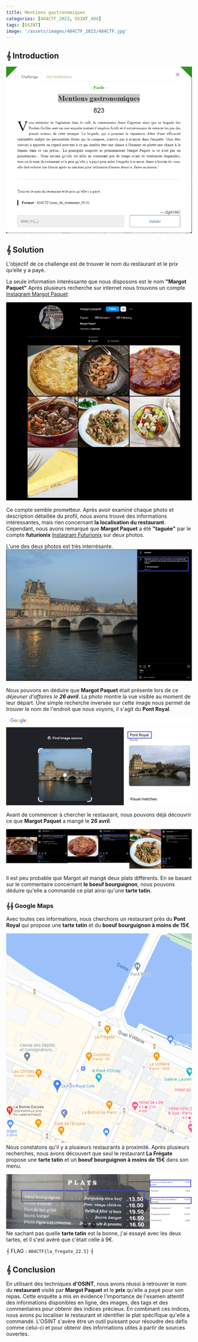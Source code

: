 ```yaml
---
title: Mentions gastronomiques
categories: [404CTF_2023, OSINT_404]
tags: [OSINT]
image: '/assets/images/404CTF_2023/404CTF.jpg'
---
```


## 𝄞 Introduction

![Intro](/assets/images/404CTF_2023/OSINT/Mentions_gastronomiques/intro.png)


## 𝄞 Solution

L'objectif de ce challenge est de trouver le nom du restaurant et le prix qu’elle y a payé.

La seule information interéssante que nous disposons est le nom **"Margot Paquet"**
Après plusieurs recherche sur internet nous trouvons un compte [Instagram Margot Paquet](https://www.instagram.com/margot.paquet/)
 
![Insta](/assets/images/404CTF_2023/OSINT/Mentions_gastronomiques/insta.png)

Ce compte semble prometteur. Après avoir examiné chaque photo et description détaillée du profil, nous avons trouvé des informations intéressantes, mais rien concernant **la localisation du restaurant**. Cependant, nous avons remarqué que **Margot Paquet** a été **"taguée"** par le compte **futurionix** [Instagram Futurionix](https://www.instagram.com/futurionix/) sur deux photos.

L'une des deux photos est très interrésante. 
![Royal](/assets/images/404CTF_2023/OSINT/Mentions_gastronomiques/royal.png)

Nous pouvons en déduire que **Margot Paquet** était présente lors de ce *déjeuner d'affaires le **26 avril***. La photo montre la vue visible au moment de leur départ. Une simple recherche inversée sur cette image nous permet de trouver le nom de l'endroit que nous voyons, il s'agit du **Pont Royal**.

![Reverse](/assets/images/404CTF_2023/OSINT/Mentions_gastronomiques/reverse.png)


Avant de commencer à chercher le restaurant, nous pouvons déjà découvrir ce que **Margot Paquet** a mangé le **26 avril**.

![Plats](/assets/images/404CTF_2023/OSINT/Mentions_gastronomiques/plats.jpg)

Il est peu probable que Margot ait mangé deux plats différents. En se basant sur le commentaire concernant **le boeuf bourguignon**, nous pouvons déduire qu'elle a commandé ce plat ainsi qu'une **tarte tatin**.

### 𝄞𝄞 Google Maps
Avec toutes ces informations, nous cherchons un restaurant près du **Pont Royal** qui propose une **tarte tatin** et du **boeuf bourguignon à moins de 15€**.

![Restaurant](/assets/images/404CTF_2023/OSINT/Mentions_gastronomiques/restaurant.png)
Nous constatons qu'il y a plusieurs restaurants à proximité. Après plusieurs recherches, nous avons découvert que seul le restaurant **La Frégate** propose une **tarte tatin** et un **boeuf bourguignon à moins de 15€** dans son menu.

![Cartes](/assets/images/404CTF_2023/OSINT/Mentions_gastronomiques/carte.png)
Ne sachant pas quelle **tarte tatin** est la bonne, j'ai essayé avec les deux tartes, et il s'est avéré que c'était celle à 9€.

𝄞 FLAG : `404CTF{la_fregate_22.5}` 𝄞

## 𝄞 Conclusion
En utilisant des techniques **d'OSINT**, nous avons réussi à retrouver le nom du **restaurant** visité par **Margot Paquet** et le **prix** qu'elle a payé pour son repas. Cette enquête a mis en évidence l'importance de l'examen attentif des informations disponibles en ligne, des images, des tags et des commentaires pour obtenir des indices précieux. En combinant ces indices, nous avons pu localiser le restaurant et identifier le plat spécifique qu'elle a commandé. L'OSINT s'avère être un outil puissant pour résoudre des défis comme celui-ci et pour obtenir des informations utiles à partir de sources ouvertes.
